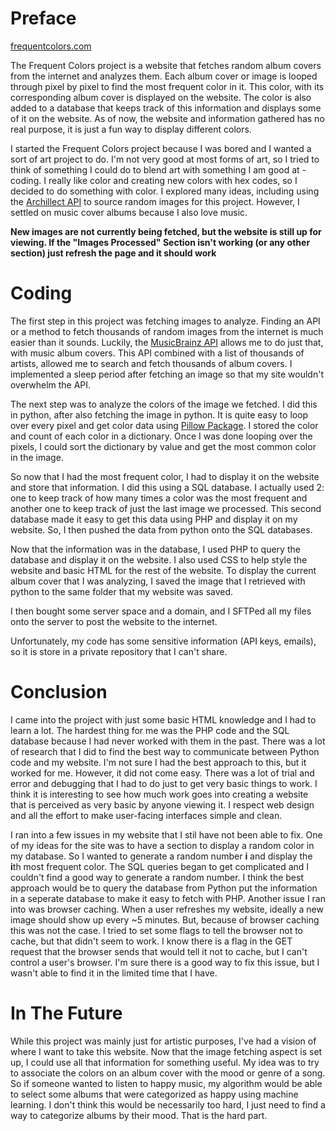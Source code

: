 # Preface
[frequentcolors.com](frequentcolors.com)

The Frequent Colors project is a website that fetches random album covers from the internet and analyzes them. Each album cover or image is looped through pixel by pixel to find the most frequent color in it. This color, with its corresponding album cover is displayed on the website. The color is also added to a database that keeps track of this information and displays some of it on the website. As of now, the website and information gathered has no real purpose, it is just a fun way to display different colors.

I started the Frequent Colors project because I was bored and I wanted a sort of art project to do. I'm not very good at most forms of art, so I tried to think of something I could do to blend art with something I am good at - coding. I really like color and creating new colors with hex codes, so I decided to do something with color. I explored many ideas, including using the [Archillect API](https://archillect.com/api) to source random images for this project. However, I settled on music cover albums because I also love music.

**New images are not currently being fetched, but the website is still up for viewing. If the "Images Processed" Section isn't working (or any other section) just refresh the page and it should work**

# Coding
The first step in this project was fetching images to analyze. Finding an API or a method to fetch thousands of random images from the internet is much easier than it sounds. Luckily, the [MusicBrainz API](https://musicbrainz.org/doc/MusicBrainz_API) allows me to do just that, with music album covers. This API combined with a list of thousands of artists, allowed me to search and fetch thousands of album covers. I implemented a sleep period after fetching an image so that my site wouldn't overwhelm the API.

The next step was to analyze the colors of the image we fetched. I did this in python, after also fetching the image in python. It is quite easy to loop over every pixel and get color data using [Pillow Package](https://pillow.readthedocs.io/en/stable/). I stored the color and count of each color in a dictionary. Once I was done looping over the pixels, I could sort the dictionary by value and get the most common color in the image.

So now that I had the most frequent color, I had to display it on the website and store that information. I did this using a SQL database. I actually used 2: one to keep track of how many times a color was the most frequent and another one to keep track of just the last image we processed. This second database made it easy to get this data using PHP and display it on my website. So, I then pushed the data from python onto the SQL databases. 

Now that the information was in the database, I used PHP to query the database and display it on the website. I also used CSS to help style the website and basic HTML for the rest of the website. To display the current album cover that I was analyzing, I saved the image that I retrieved with python to the same folder that my website was saved.

I then bought some server space and a domain, and I SFTPed all my files onto the server to post the website to the internet.

Unfortunately, my code has some sensitive information (API keys, emails), so it is store in a private repository that I can't share.

# Conclusion
I came into the project with just some basic HTML knowledge and I had to learn a lot. The hardest thing for me was the PHP code and the SQL database because I had never worked with them in the past. There was a lot of research that I did to find the best way to communicate between Python code and my website. I'm not sure I had the best approach to this, but it worked for me. However, it did not come easy. There was a lot of trial and error and debugging that I had to do just to get very basic things to work. I think it is interesting to see how much work goes into creating a website that is perceived as very basic by anyone viewing it. I respect web design and all the effort to make user-facing interfaces simple and clean.

I ran into a few issues in my website that I stil have not been able to fix. One of my ideas for the site was to have a section to display a random color in my database. So I wanted to generate a random number **i** and display the **i**th most frequent color. The SQL queries began to get complicated and I couldn't find a good way to generate a random number. I think the best approach would be to query the database from Python put the information in a seperate database to make it easy to fetch with PHP. Another issue I ran into was browser caching. When a user refreshes my website, ideally a new image should show up every ~5 minutes. But, because of browser caching this was not the case. I tried to set some flags to tell the browser not to cache, but that didn't seem to work. I know there is a flag in the GET request that the browser sends that would tell it not to cache, but I can't control a user's browser. I'm sure there is a good way to fix this issue, but I wasn't able to find it in the limited time that I have.

# In The Future
While this project was mainly just for artistic purposes, I've had a vision of where I want to take this website. Now that the image fetching aspect is set up, I could use all that information for something useful. My idea was to try to associate the colors on an album cover with the mood or genre of a song. So if someone wanted to listen to happy music, my algorithm would be able to select some albums that were categorized as happy using machine learning. I don't think this would be necessarily too hard, I just need to find a way to categorize albums by their mood. That is the hard part.
